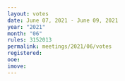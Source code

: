 ```yaml
---
layout: votes
date: June 07, 2021 - June 09, 2021
year: "2021"
month: "06"
rules: 3152013
permalink: meetings/2021/06/votes
registered:
ooe:
imove:
---
```


